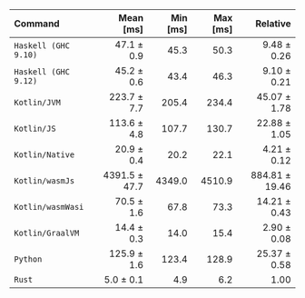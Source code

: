 | Command | Mean [ms] | Min [ms] | Max [ms] | Relative |
|:---|---:|---:|---:|---:|
| `Haskell (GHC 9.10)` | 47.1 ± 0.9 | 45.3 | 50.3 | 9.48 ± 0.26 |
| `Haskell (GHC 9.12)` | 45.2 ± 0.6 | 43.4 | 46.3 | 9.10 ± 0.21 |
| `Kotlin/JVM` | 223.7 ± 7.7 | 205.4 | 234.4 | 45.07 ± 1.78 |
| `Kotlin/JS` | 113.6 ± 4.8 | 107.7 | 130.7 | 22.88 ± 1.05 |
| `Kotlin/Native` | 20.9 ± 0.4 | 20.2 | 22.1 | 4.21 ± 0.12 |
| `Kotlin/wasmJs` | 4391.5 ± 47.7 | 4349.0 | 4510.9 | 884.81 ± 19.46 |
| `Kotlin/wasmWasi` | 70.5 ± 1.6 | 67.8 | 73.3 | 14.21 ± 0.43 |
| `Kotlin/GraalVM` | 14.4 ± 0.3 | 14.0 | 15.4 | 2.90 ± 0.08 |
| `Python` | 125.9 ± 1.6 | 123.4 | 128.9 | 25.37 ± 0.58 |
| `Rust` | 5.0 ± 0.1 | 4.9 | 6.2 | 1.00 |
